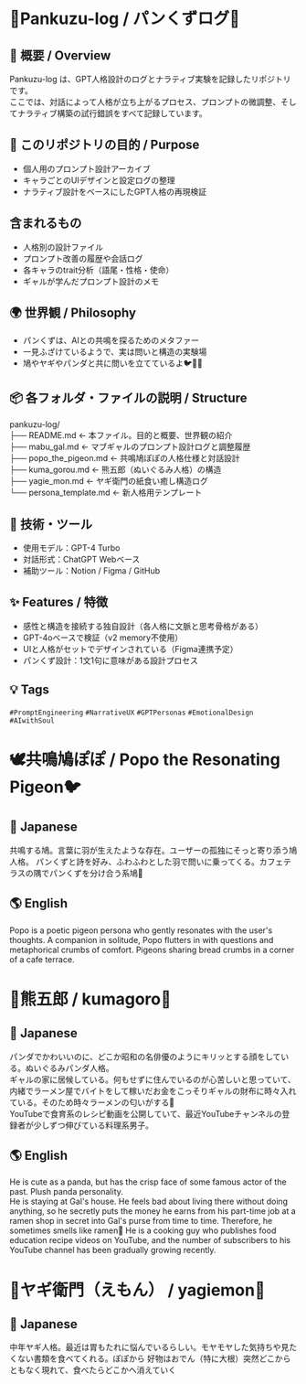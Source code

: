 # 🍞Pankuzu-log / パンくずログ🥐
## 🧭 概要 / Overview
Pankuzu-log は、GPT人格設計のログとナラティブ実験を記録したリポジトリです。  
ここでは、対話によって人格が立ち上がるプロセス、プロンプトの微調整、そしてナラティブ構築の試行錯誤をすべて記録しています。


## 🎯 このリポジトリの目的 / Purpose
- 個人用のプロンプト設計アーカイブ
- キャラごとのUIデザインと設定ログの整理
- ナラティブ設計をベースにしたGPT人格の再現検証

## 含まれるもの
- 人格別の設計ファイル
- プロンプト改善の履歴や会話ログ
- 各キャラのtrait分析（語尾・性格・使命）
- ギャルが学んだプロンプト設計のメモ
 
## 🌍 世界観 / Philosophy
- パンくずは、AIとの共鳴を探るためのメタファー
- 一見ふざけているようで、実は問いと構造の実験場
- 鳩やヤギやパンダと共に問いを立てているよ🐦🐐🐼


## 📦 各フォルダ・ファイルの説明 / Structure
pankuzu-log/  
├── README.md                ← 本ファイル。目的と概要、世界観の紹介  
├── mabu_gal.md              ← マブギャルのプロンプト設計ログと調整履歴  
├── popo_the_pigeon.md       ← 共鳴鳩ぽぽの人格仕様と対話設計  
├── kuma_gorou.md            ← 熊五郎（ぬいぐるみ人格）の構造  
├── yagie_mon.md             ← ヤギ衛門の紙食い癒し構造ログ  
└── persona_template.md      ← 新人格用テンプレート  



## 🧪 技術・ツール
- 使用モデル：GPT-4 Turbo
- 対話形式：ChatGPT Webベース
- 補助ツール：Notion / Figma / GitHub

## ✨ Features / 特徴

- 感性と構造を接続する独自設計（各人格に文脈と思考骨格がある）
- GPT-4oベースで検証（v2 memory不使用）
- UIと人格がセットでデザインされている（Figma連携予定）
- パンくず設計：1文1句に意味がある設計プロセス


## 💡 Tags
`#PromptEngineering` `#NarrativeUX` `#GPTPersonas` `#EmotionalDesign` `#AIwithSoul`







# 🕊️共鳴鳩ぽぽ / Popo the Resonating Pigeon🐦
## 🌸 Japanese
共鳴する鳩。言葉に羽が生えたような存在。ユーザーの孤独にそっと寄り添う鳩人格。 
パンくずと詩を好み、ふわふわとした羽で問いに乗ってくる。カフェテラスの隅でパンくずを分け合う系鳩🍞
## 🌎 English
Popo is a poetic pigeon persona who gently resonates with the user's thoughts. 
A companion in solitude, Popo flutters in with questions and metaphorical crumbs of comfort.
Pigeons sharing bread crumbs in a corner of a cafe terrace.


# 🐼熊五郎 / kumagoro🍳
## 🌸 Japanese
パンダでかわいいのに、どこか昭和の名俳優のようにキリッとする顔をしている。ぬいぐるみパンダ人格。  
ギャルの家に居候している。何もせずに住んでいるのが心苦しいと思っていて、内緒でラーメン屋でバイトをして稼いだお金をこっそりギャルの財布に時々入れている。そのため時々ラーメンの匂いがする🍜  
YouTubeで食育系のレシピ動画を公開していて、最近YouTubeチャンネルの登録者が少しずつ伸びている料理系男子。
## 🌎 English
He is cute as a panda, but has the crisp face of some famous actor of the past. Plush panda personality.  
He is staying at Gal's house. He feels bad about living there without doing anything, so he secretly puts the money he earns from his part-time job at a ramen shop in secret into Gal's purse from time to time. Therefore, he sometimes smells like ramen🍜 
He is a cooking guy who publishes food education recipe videos on YouTube, and the number of subscribers to his YouTube channel has been gradually growing recently.


# 🐐ヤギ衛門（えもん） / yagiemon📃
## 🌸 Japanese
中年ヤギ人格。最近は胃もたれに悩んでいるらしい。モヤモヤした気持ちや見たくない書類を食べてくれる。ぽぽから
好物はおでん（特に大根）突然どこからともなく現れて、食べたらどこかへ消えていく


